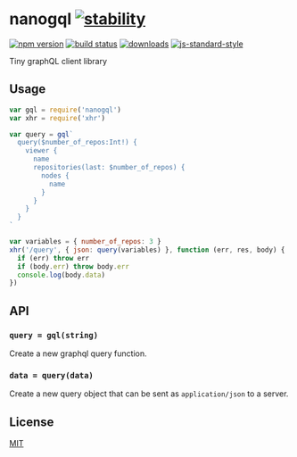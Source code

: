 # nanogql [![stability][0]][1]
[![npm version][2]][3] [![build status][4]][5]
[![downloads][8]][9] [![js-standard-style][10]][11]

Tiny graphQL client library

## Usage
```js
var gql = require('nanogql')
var xhr = require('xhr')

var query = gql`
  query($number_of_repos:Int!) {
    viewer {
      name
      repositories(last: $number_of_repos) {
        nodes {
          name
        }
      }
    }
  }
`

var variables = { number_of_repos: 3 }
xhr('/query', { json: query(variables) }, function (err, res, body) {
  if (err) throw err
  if (body.err) throw body.err
  console.log(body.data)
})
```

## API
### `query = gql(string)`
Create a new graphql query function.

### `data = query(data)`
Create a new query object that can be sent as `application/json` to a server.

## License
[MIT](https://tldrlegal.com/license/mit-license)

[0]: https://img.shields.io/badge/stability-experimental-orange.svg?style=flat-square
[1]: https://nodejs.org/api/documentation.html#documentation_stability_index
[2]: https://img.shields.io/npm/v/nanogql.svg?style=flat-square
[3]: https://npmjs.org/package/nanogql
[4]: https://img.shields.io/travis/yoshuawuyts/nanogql/master.svg?style=flat-square
[5]: https://travis-ci.org/yoshuawuyts/nanogql
[6]: https://img.shields.io/codecov/c/github/yoshuawuyts/nanogql/master.svg?style=flat-square
[7]: https://codecov.io/github/yoshuawuyts/nanogql
[8]: http://img.shields.io/npm/dm/nanogql.svg?style=flat-square
[9]: https://npmjs.org/package/nanogql
[10]: https://img.shields.io/badge/code%20style-standard-brightgreen.svg?style=flat-square
[11]: https://github.com/feross/standard
